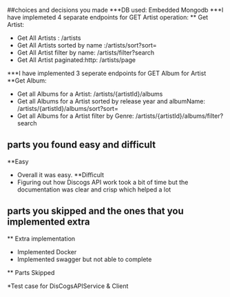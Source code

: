 ##choices and decisions you made
 ***DB used: Embedded Mongodb
 ***I have implemeted 4 separate endpoints for GET Artist operation:
 ** Get Artist:
 
 * Get All Artists : /artists
 * Get All Artists sorted by name :/artists/sort?sort=
 * Get All Artist filter by name: /artists/filter?search
 * Get All Artist paginated:http: /artists/page
 
 ***I have implemented 3 seperate endpoints for GET Album for Artist
 **Get Album:
 
 * Get all Albums for a Artist: /artists/{artistId}/albums
 * Get all Albums for a Artist sorted by release year and albumName: /artists/{artistId}/albums/sort?sort=
 * Get all Albums for a Artist filter by Genre: /artists/{artistId}/albums/filter?search
 

## parts you found easy and difficult

**Easy
* Overall it was easy. 
**Difficult
* Figuring out how Discogs API work took a bit of time but the documentation was
   clear and crisp which helped a lot

## parts you skipped and the ones that you implemented extra
** Extra implementation
 * Implemented Docker 
 * Implemented swagger but not able to complete
 
** Parts Skipped

  *Test case for DisCogsAPIService & Client

